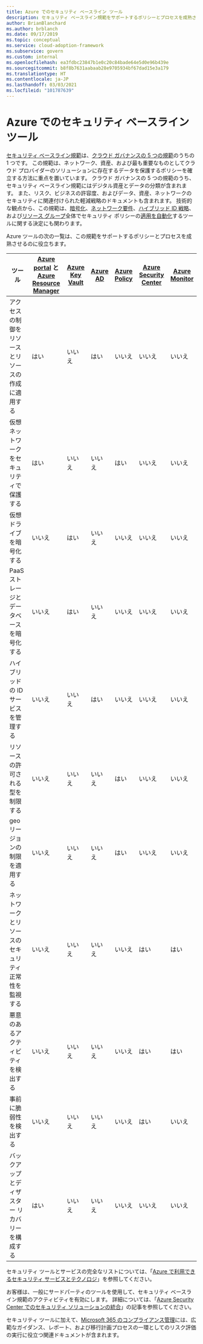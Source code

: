 ```yaml
---
title: Azure でのセキュリティ ベースライン ツール
description: セキュリティ ベースライン規範をサポートするポリシーとプロセスを成熟させるのに、Azure ネイティブ ツールがどのように役立つかについて説明します。
author: BrianBlanchard
ms.author: brblanch
ms.date: 09/17/2019
ms.topic: conceptual
ms.service: cloud-adoption-framework
ms.subservice: govern
ms.custom: internal
ms.openlocfilehash: ea3fdbc23847b1e0c20c84bade64e5d0e96b439e
ms.sourcegitcommit: b8f8b7631aabaab28e9705934bf67dad15e3a179
ms.translationtype: HT
ms.contentlocale: ja-JP
ms.lasthandoff: 03/03/2021
ms.locfileid: "101787639"
---
```

# <a name="security-baseline-tools-in-azure"></a>Azure でのセキュリティ ベースライン ツール

[セキュリティ ベースライン規範](./index.md)は、[クラウド ガバナンスの 5 つの規範](../governance-disciplines.md)のうちの 1 つです。 この規範は、ネットワーク、資産、および最も重要なものとしてクラウド プロバイダーのソリューションに存在するデータを保護するポリシーを確立する方法に重点を置いています。 クラウド ガバナンスの 5 つの規範のうち、セキュリティ ベースライン規範にはデジタル資産とデータの分類が含まれます。 また、リスク、ビジネスの許容度、およびデータ、資産、ネットワークのセキュリティに関連付けられた軽減戦略のドキュメントも含まれます。 技術的な観点から、この規範は、[暗号化](../../decision-guides/encryption/index.md)、[ネットワーク要件](../../decision-guides/software-defined-network/index.md)、[ハイブリッド ID 戦略](../../decision-guides/identity/index.md)、および[リソース グループ](../../decision-guides/resource-consistency/index.md)全体でセキュリティ ポリシーの[適用を自動化](../../decision-guides/policy-enforcement/index.md)するツールに関する決定にも関わります。

Azure ツールの次の一覧は、この規範をサポートするポリシーとプロセスを成熟させるのに役立ちます。

| ツール | [Azure portal](https://azure.microsoft.com/features/azure-portal/) と [Azure Resource Manager](/azure/azure-resource-manager/management/overview) | [Azure Key Vault](/azure/key-vault/)  | [Azure AD](/azure/active-directory/fundamentals/active-directory-whatis) | [Azure Policy](/azure/governance/policy/overview) | [Azure Security Center](/azure/security-center/security-center-introduction) | [Azure Monitor](/azure/azure-monitor/overview) |
|------------------------------------------------------------|---------------------------------|-----------------|----------|--------------|-----------------------|---------------|
| アクセスの制御をリソースとリソースの作成に適用する   | はい                             | いいえ              | はい      | いいえ           | いいえ                    | いいえ            |
| 仮想ネットワークをセキュリティで保護する                                    | はい                             | いいえ              | いいえ       | はい          | いいえ                    | いいえ            |
| 仮想ドライブを暗号化する                                     | いいえ                              | はい             | いいえ       | いいえ           | いいえ                    | いいえ            |
| PaaS ストレージとデータベースを暗号化する                         | いいえ                              | はい             | いいえ       | いいえ           | いいえ                    | いいえ            |
| ハイブリッドの ID サービスを管理する                            | いいえ                              | いいえ              | はい      | いいえ           | いいえ                    | いいえ            |
| リソースの許可される型を制限する                         | いいえ                              | いいえ              | いいえ       | はい          | いいえ                    | いいえ            |
| geo リージョンの制限を適用する                          | いいえ                              | いいえ              | いいえ       | はい          | いいえ                    | いいえ            |
| ネットワークとリソースのセキュリティ正常性を監視する          | いいえ                              | いいえ              | いいえ       | いいえ           | はい                   | はい           |
| 悪意のあるアクティビティを検出する                                  | いいえ                              | いいえ              | いいえ       | いいえ           | はい                   | はい           |
| 事前に脆弱性を検出する                        | いいえ                              | いいえ              | いいえ       | いいえ           | はい                   | いいえ            |
| バックアップとディザスター リカバリーを構成する                     | はい                             | いいえ              | いいえ       | いいえ           | いいえ                    | いいえ            |

セキュリティ ツールとサービスの完全なリストについては、「[Azure で利用できるセキュリティ サービスとテクノロジ](/azure/security/fundamentals/services-technologies)」を参照してください。

お客様は、一般にサードパーティのツールを使用して、セキュリティ ベースライン規範のアクティビティを有効にします。 詳細については、「[Azure Security Center でのセキュリティ ソリューションの統合](/azure/security-center/security-center-partner-integration)」の記事を参照してください。

セキュリティ ツールに加えて、[Microsoft 365 のコンプライアンス管理](https://www.microsoft.com/microsoft-365/enterprise/compliance-management)には、広範なガイダンス、レポート、および移行計画プロセスの一環としてのリスク評価の実行に役立つ関連ドキュメントが含まれます。
